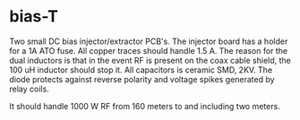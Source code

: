 # bias-T
Two small  DC bias injector/extractor PCB's. The injector board has a holder for a 1A ATO fuse. All copper traces should handle 1.5 A.
The reason for the dual inductors is that in the event RF is present on the coax cable shield, the 100 uH inductor should stop it. All capacitors is ceramic SMD, 2KV. The diode protects against reverse polarity and voltage spikes generated by relay coils.

It should handle 1000 W RF from 160 meters to and including two meters.
